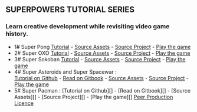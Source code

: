 ## SUPERPOWERS TUTORIAL SERIES
### Learn creative development while revisiting video game history.

* 1# Super Pong [Tutorial](1SuperPong) - [Source Assets][2] - [Source Project][3] - [Play the game][4]
* 2# Super OXO [Tutorial](2SuperOXO) - [Source Assets][5] - [Source Project][6] - [Play the game][7]
* 3# Super Sokoban [Tutorial](3SuperSokoban) - [Source Assets][8] - [Source Project][9] - [Play the game][10]
* 4# Super Asteroids and Super Spacewar :  
[Tutorial on Github][15] - [Read on Gitbook][11] - [Source Assets][12] - [Source Project][13] - [Play the game][14]
* 5# Super Pacman :
[Tutorial on Github][] - [Read on Gitbook][] - [Source Assets][] - [Source Project][] - [Play the game][]
[Peer Production Licence][1]

[1]: http://p2pfoundation.net/Peer_Production_License
[2]: https://github.com/mseyne/superpowers-sources/tree/master/1SuperPong
[3]: https://github.com/mseyne/superpowers-projects/tree/master/1SuperPong
[4]: http://mseyne.itch.io/pong
[5]: https://github.com/mseyne/superpowers-sources/tree/master/2SuperOXO
[6]: https://github.com/mseyne/superpowers-projects/tree/master/2SuperOXO
[7]: http://mseyne.itch.io/oxo
[8]: https://github.com/mseyne/superpowers-sources/tree/master/3SuperSokoban
[9]: https://github.com/mseyne/superpowers-projects/tree/master/3SuperSokoban
[10]: http://mseyne.itch.io/sokoban
[11]: https://www.gitbook.com/book/mseyne/super-asteroids-and-super-spacewar/details
[12]: https://github.com/mseyne/superpowers-sources/tree/master/4SuperAsteroids
[13]: https://github.com/mseyne/superpowers-projects/tree/master/4SuperAsteroids
[14]: https://mseyne.itch.io/super-asteroids-and-super-spacewar
[15]: https://github.com/mseyne/super-asteroids-super-spacewar